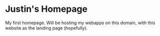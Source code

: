 # Justin's Homepage
My first homepage. Will be hosting my webapps on this domain, with this website as the landing page (hopefully).

